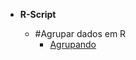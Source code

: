 
-   **R-Script**
     
      - #Agrupar dados em R
        * [Agrupando](https://github.com/lumimevi/R-Script-/blob/master/Agrupar%20dados%20no%20R.R)
       

